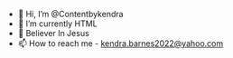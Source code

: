 - 👋 Hi, I’m @Contentbykendra
- 🌱 I’m currently HTML
- 💞️ Believer In Jesus
- 📫 How to reach me - kendra.barnes2022@yahoo.com


<!---
Contentbykendra/Contentbykendra is a ✨ special ✨ repository because its `README.md` (this file) appears on your GitHub profile.
You can click the Preview link to take a look at your changes.
--->

